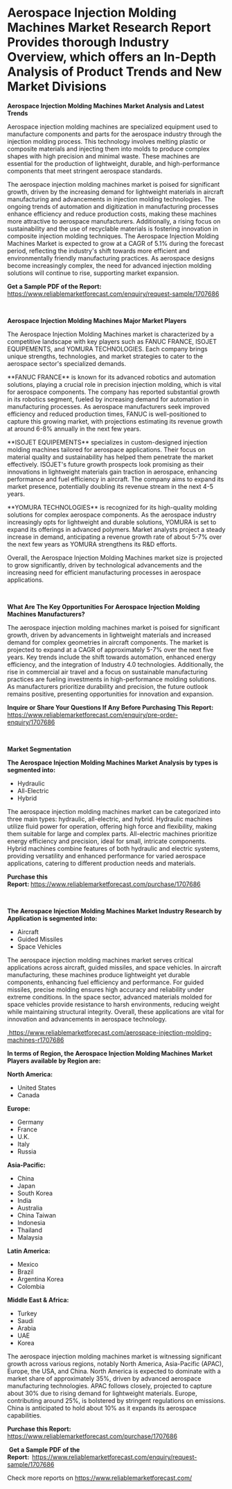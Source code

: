 <p><h1>Aerospace Injection Molding Machines Market Research Report Provides thorough Industry Overview, which offers an In-Depth Analysis of Product Trends and New Market Divisions</h1></p><p><strong>Aerospace Injection Molding Machines Market Analysis and Latest Trends</strong></p>
<p><p>Aerospace injection molding machines are specialized equipment used to manufacture components and parts for the aerospace industry through the injection molding process. This technology involves melting plastic or composite materials and injecting them into molds to produce complex shapes with high precision and minimal waste. These machines are essential for the production of lightweight, durable, and high-performance components that meet stringent aerospace standards.</p><p>The aerospace injection molding machines market is poised for significant growth, driven by the increasing demand for lightweight materials in aircraft manufacturing and advancements in injection molding technologies. The ongoing trends of automation and digitization in manufacturing processes enhance efficiency and reduce production costs, making these machines more attractive to aerospace manufacturers. Additionally, a rising focus on sustainability and the use of recyclable materials is fostering innovation in composite injection molding techniques. The Aerospace Injection Molding Machines Market is expected to grow at a CAGR of 5.1% during the forecast period, reflecting the industry's shift towards more efficient and environmentally friendly manufacturing practices. As aerospace designs become increasingly complex, the need for advanced injection molding solutions will continue to rise, supporting market expansion.</p></p>
<p><strong>Get a Sample PDF of the Report:&nbsp;</strong> <a href="https://www.reliablemarketforecast.com/enquiry/request-sample/1707686?utm_campaign=3176&utm_medium=2&utm_source=Github&utm_content=ia&utm_term=25032025&utm_id=aerospace-injection-molding-machines">https://www.reliablemarketforecast.com/enquiry/request-sample/1707686</a></p>
<p>&nbsp;</p>
<p><strong>Aerospace Injection Molding Machines Major Market Players</strong></p>
<p><p>The Aerospace Injection Molding Machines market is characterized by a competitive landscape with key players such as FANUC FRANCE, ISOJET EQUIPEMENTS, and YOMURA TECHNOLOGIES. Each company brings unique strengths, technologies, and market strategies to cater to the aerospace sector's specialized demands.</p><p>**FANUC FRANCE** is known for its advanced robotics and automation solutions, playing a crucial role in precision injection molding, which is vital for aerospace components. The company has reported substantial growth in its robotics segment, fueled by increasing demand for automation in manufacturing processes. As aerospace manufacturers seek improved efficiency and reduced production times, FANUC is well-positioned to capture this growing market, with projections estimating its revenue growth at around 6-8% annually in the next few years.</p><p>**ISOJET EQUIPEMENTS** specializes in custom-designed injection molding machines tailored for aerospace applications. Their focus on material quality and sustainability has helped them penetrate the market effectively. ISOJET's future growth prospects look promising as their innovations in lightweight materials gain traction in aerospace, enhancing performance and fuel efficiency in aircraft. The company aims to expand its market presence, potentially doubling its revenue stream in the next 4-5 years.</p><p>**YOMURA TECHNOLOGIES** is recognized for its high-quality molding solutions for complex aerospace components. As the aerospace industry increasingly opts for lightweight and durable solutions, YOMURA is set to expand its offerings in advanced polymers. Market analysts project a steady increase in demand, anticipating a revenue growth rate of about 5-7% over the next few years as YOMURA strengthens its R&D efforts.</p><p>Overall, the Aerospace Injection Molding Machines market size is projected to grow significantly, driven by technological advancements and the increasing need for efficient manufacturing processes in aerospace applications.</p></p>
<p>&nbsp;</p>
<p><strong>What Are The Key Opportunities For Aerospace Injection Molding Machines Manufacturers?</strong></p>
<p><p>The aerospace injection molding machines market is poised for significant growth, driven by advancements in lightweight materials and increased demand for complex geometries in aircraft components. The market is projected to expand at a CAGR of approximately 5-7% over the next five years. Key trends include the shift towards automation, enhanced energy efficiency, and the integration of Industry 4.0 technologies. Additionally, the rise in commercial air travel and a focus on sustainable manufacturing practices are fueling investments in high-performance molding solutions. As manufacturers prioritize durability and precision, the future outlook remains positive, presenting opportunities for innovation and expansion.</p></p>
<p><strong>Inquire or Share Your Questions If Any Before Purchasing This Report:</strong> <a href="https://www.reliablemarketforecast.com/enquiry/pre-order-enquiry/1707686?utm_campaign=3176&utm_medium=2&utm_source=Github&utm_content=ia&utm_term=25032025&utm_id=aerospace-injection-molding-machines">https://www.reliablemarketforecast.com/enquiry/pre-order-enquiry/1707686</a></p>
<p>&nbsp;</p>
<p><strong>Market Segmentation</strong></p>
<p><strong>The Aerospace Injection Molding Machines Market Analysis by types is segmented into:</strong></p>
<p><ul><li>Hydraulic</li><li>All-Electric</li><li>Hybrid</li></ul></p>
<p><p>The aerospace injection molding machines market can be categorized into three main types: hydraulic, all-electric, and hybrid. Hydraulic machines utilize fluid power for operation, offering high force and flexibility, making them suitable for large and complex parts. All-electric machines prioritize energy efficiency and precision, ideal for small, intricate components. Hybrid machines combine features of both hydraulic and electric systems, providing versatility and enhanced performance for varied aerospace applications, catering to different production needs and materials.</p></p>
<p><strong>Purchase this Report:&nbsp;</strong><a href="https://www.reliablemarketforecast.com/purchase/1707686?utm_campaign=3176&utm_medium=2&utm_source=Github&utm_content=ia&utm_term=25032025&utm_id=aerospace-injection-molding-machines">https://www.reliablemarketforecast.com/purchase/1707686</a></p>
<p>&nbsp;</p>
<p><strong>The Aerospace Injection Molding Machines Market Industry Research by Application is segmented into:</strong></p>
<p><ul><li>Aircraft</li><li>Guided Missiles</li><li>Space Vehicles</li></ul></p>
<p><p>The aerospace injection molding machines market serves critical applications across aircraft, guided missiles, and space vehicles. In aircraft manufacturing, these machines produce lightweight yet durable components, enhancing fuel efficiency and performance. For guided missiles, precise molding ensures high accuracy and reliability under extreme conditions. In the space sector, advanced materials molded for space vehicles provide resistance to harsh environments, reducing weight while maintaining structural integrity. Overall, these applications are vital for innovation and advancements in aerospace technology.</p></p>
<p><a href="https://www.reliablemarketforecast.com/aerospace-injection-molding-machines-r1707686?utm_campaign=3176&utm_medium=2&utm_source=Github&utm_content=ia&utm_term=25032025&utm_id=aerospace-injection-molding-machines">&nbsp;https://www.reliablemarketforecast.com/aerospace-injection-molding-machines-r1707686</a></p>
<p><strong>In terms of Region, the Aerospace Injection Molding Machines Market Players available by Region are:</strong></p>
<p>
    <p> <strong> North America: </strong>
        <ul>
            <li>United States</li>
            <li>Canada</li>
        </ul>
        </p> 
    <p> <strong> Europe: </strong>
        <ul>
            <li>Germany</li>
            <li>France</li>
            <li>U.K.</li>
            <li>Italy</li>
            <li>Russia</li>
        </ul>
        </p> 
    <p> <strong> Asia-Pacific: </strong>
        <ul>
            <li>China</li>
            <li>Japan</li>
            <li>South Korea</li>
            <li>India</li>
            <li>Australia</li>
            <li>China Taiwan</li>
            <li>Indonesia</li>
            <li>Thailand</li>
            <li>Malaysia</li>
        </ul>
        </p> 
    <p> <strong> Latin America: </strong>
        <ul>
            <li>Mexico</li>
            <li>Brazil</li>
            <li>Argentina Korea</li>
            <li>Colombia</li>
        </ul>
        </p> 
    <p> <strong> Middle East & Africa: </strong>
        <ul>
            <li>Turkey</li>
            <li>Saudi</li>
            <li>Arabia</li>
            <li>UAE</li>
            <li>Korea</li>
        </ul>
    </p>
    </p>
<p><p>The aerospace injection molding machines market is witnessing significant growth across various regions, notably North America, Asia-Pacific (APAC), Europe, the USA, and China. North America is expected to dominate with a market share of approximately 35%, driven by advanced aerospace manufacturing technologies. APAC follows closely, projected to capture about 30% due to rising demand for lightweight materials. Europe, contributing around 25%, is bolstered by stringent regulations on emissions. China is anticipated to hold about 10% as it expands its aerospace capabilities.</p></p>
<p><strong>Purchase this Report: </strong><a href="https://www.reliablemarketforecast.com/purchase/1707686?utm_campaign=3176&utm_medium=2&utm_source=Github&utm_content=ia&utm_term=25032025&utm_id=aerospace-injection-molding-machines">https://www.reliablemarketforecast.com/purchase/1707686</a></p>
<p>&nbsp;<strong>Get a Sample PDF of the Report:&nbsp;&nbsp;</strong><a href="https://www.reliablemarketforecast.com/enquiry/request-sample/1707686?utm_campaign=3176&utm_medium=2&utm_source=Github&utm_content=ia&utm_term=25032025&utm_id=aerospace-injection-molding-machines">https://www.reliablemarketforecast.com/enquiry/request-sample/1707686</a></p>
<p><strong></strong></p>
<p>Check more reports on <a href="https://www.reliablemarketforecast.com/?utm_campaign=3176&utm_medium=2&utm_source=Github&utm_content=ia&utm_term=25032025&utm_id=aerospace-injection-molding-machines">https://www.reliablemarketforecast.com/</a></p>